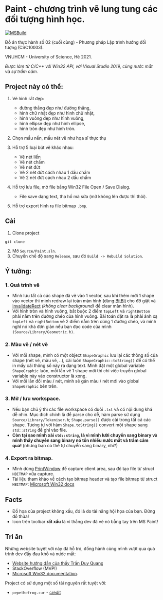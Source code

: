 # Paint - chương trình vẽ lung tung các đối tượng hình học.
[![MSBuild](https://github.com/trhgquan/cpp-win32-paint-shapes/actions/workflows/msbuild.yml/badge.svg?branch=main)](https://github.com/trhgquan/cpp-win32-paint-shapes/actions/workflows/msbuild.yml)

Đồ án thực hành số 02 (cuối cùng) - Phương pháp Lập trình hướng đối tượng (CSC10003).

VNUHCM - University of Science, Hè 2021. 

_Được làm từ C/C++ với Win32 API, với Visual Studio 2019, cùng nước mắt và sự trầm cảm._

## Project này có thể:
1. Vẽ hình rất đẹp:
    - đường thẳng đẹp như đường thẳng,
    - hình chữ nhật đẹp như hình chữ nhật,
    - hình vuông đẹp như hình vuông,
    - hình ellipse đẹp như hình ellipse,
    - hình tròn đẹp như hình tròn.

2. Chọn mầu nền, mầu nét vẽ như họa sĩ thực thụ
3. Hỗ trợ 5 loại bút vẽ khác nhau:
    - Vẽ nét liền
    - Vẽ nét chấm
    - Vẽ nét đứt
    - Vẽ 2 nét đứt cách nhau 1 dấu chấm
    - Vẽ 2 nét đứt cách nhau 2 dấu chấm

4. Hỗ trợ lưu file, mở file bằng Win32 File Open / Save Dialog.
    - File save dạng text, tha hồ mà sửa (mở không lên được thì thôi).
5. Hỗ trợ export hình ra file bitmap `.bmp`.
## Cài
1. Clone project
```
git clone
```

2. Mở `Source/Paint.sln`.
3. Chuyển chế độ sang `Release`, sau đó `Build -> Rebuild Solution`.

## Ý tưởng:
### 1. Quá trình vẽ
- Mình lưu tất cả các shape đã vẽ vào 1 vector, sau khi thêm mới 1 shape
vào vector thì mình redraw lại toàn màn hình (dùng [BitBlt](https://docs.microsoft.com/en-us/windows/win32/api/wingdi/nf-wingdi-bitblt) cho đỡ giật và [InvalidateRect](https://docs.microsoft.com/en-us/windows/win32/api/winuser/nf-winuser-invalidaterect) _(không clear background)_ để clear màn hình).
- Với hình tròn và hình vuông, bắt buộc 2 điểm `topLeft` và `rightBottom` phải nằm
trên đường chéo của hình vuông. Bài toán đặt ra là phải ánh xạ `topLeft` và `rightBottom` về
2 điểm nằm trên cùng 1 đường chéo, và mình nghĩ nó khá đơn giản nếu bạn đọc code của mình 
`(Source/Library/Geometric.h)`.

### 2. Màu vẽ / nét vẽ
- Với mỗi shape, mình có một object `ShapeGraphic` lưu lại các thông số 
của shape (nét vẽ, màu vẽ, ..), cài luôn `ShapeGraphic::toString()` để có thể
in mấy cái thông số này ra dạng text. Mình đặt một global variable `ShapeGraphic`
luôn, mỗi lần vẽ 1 shape mới thì chỉ việc truyền global variable này vào constructor
là xong.
- Với mỗi lần đổi màu / nét, mình sẽ gán màu / nét mới vào global `ShapeGraphic` bên trên.

### 3. Mở / lưu workspace.
- Nếu bạn chú ý thì các file workspace có đuôi `.txt` và có nội dung khá dễ nhìn. 
  Mục đích chính là để parse cho dễ, hàm parse sử dụng `Source/Library/Tokeniser.h`; `Shape.parse()` được cài trong tất cả các shape. Tương tự với hàm `Shape.toString()` convert một shape sang `std::string` để ghi vào file.
- __Còn tại sao mình xài `std::string`, là vì mình lười chuyển sang binary và mình thấy
  chuyển sang binary nó tốn nhiều nước mắt và trầm cảm quá!__ (nhưng bạn có thể tự chuyển
  sang binary, nhỉ?)

### 4. Export ra bitmap.
- Mình dùng [PrintWindow](https://docs.microsoft.com/en-us/windows/win32/api/winuser/nf-winuser-printwindow) để capture client area, sau đó tạo file từ struct `HBITMAP` vừa capture.
- Tài liệu tham khảo về cách tạo bitmap header và tạo file bitmap từ struct` HBITMAP`: 
  [Microsoft Win32 docs](https://docs.microsoft.com/vi-vn/windows/win32/gdi/storing-an-image?redirectedfrom=MSDN)

## Facts
- Đồ họa của project không xấu, đó là do tài năng hội họa của bạn. Đừng đổ thừa!
- Icon trên toolbar __rất xấu__ là vì thằng dev đã vẽ nó bằng tay trên MS Paint!
 
## Tri ân
Những website tuyệt vời này đã hỗ trợ, đồng hành cùng mình vượt qua quá trình dev
đầy đau khổ và nước mắt:
- [Website hướng dẫn của thầy Trần Duy Quang](https://c4w.herokuapp.com)
- StackOverflow (MVP!)
- [Microsoft Win32 documentation](https://docs.microsoft.com/en-us/windows/win32/).

Project có sử dụng một số tài nguyên rất tuyệt vời:
- `pepethefrog.cur` - [credit](https://github.com/trhgquan/cpp-win32-paint-shapes/tree/main/Source/Paint/assets/cursor)